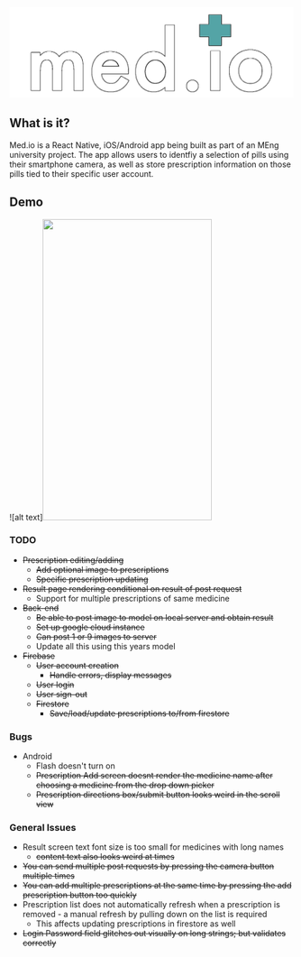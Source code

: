 ![alt text](./app/assets/medio_logo_outlined.png?raw=true)

## What is it?

Med.io is a React Native, iOS/Android app being built as part of an MEng university project. The app allows users to identfiy a selection of pills using their smartphone camera, as well as store prescription information on those pills tied to their specific user account.

## Demo

![alt text]<img src="./app/assets/medio-demo.gif" width="300" height="534">

### TODO

- ~~Prescription editing/adding~~
  - ~~Add optional image to prescriptions~~
  - ~~Specific prescription updating~~
- ~~Result page rendering conditional on result of post request~~
  - Support for multiple prescriptions of same medicine
- ~~Back-end~~
  - ~~Be able to post image to model on local server and obtain result~~
  - ~~Set up google cloud instance~~
  - ~~Can post 1 or 9 images to server~~
  - Update all this using this years model
- ~~Firebase~~
  - ~~User account creation~~
    - ~~Handle errors, display messages~~
  - ~~User login~~
  - ~~User sign-out~~
  - ~~Firestore~~
    - ~~Save/load/update prescriptions to/from firestore~~

### Bugs

- Android
  - Flash doesn't turn on
  - ~~Prescription Add screen doesnt render the medicine name after choosing a medicine from the drop down picker~~
  - ~~Prescription directions box/submit button looks weird in the scroll view~~

### General Issues

- Result screen text font size is too small for medicines with long names
  - ~~content text also looks weird at times~~
- ~~You can send multiple post requests by pressing the camera button multiple times~~
- ~~You can add multiple prescriptions at the same time by pressing the add prescription button too quickly~~
- Prescription list does not automatically refresh when a prescription is removed - a manual refresh by pulling down on the list is required
  - This affects updating prescriptions in firestore as well
- ~~Login Password field glitches out visually on long strings; but validates correctly~~
